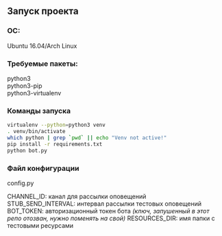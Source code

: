 ## Запуск проекта

### ОС:
Ubuntu 16.04/Arch Linux

### Требуемые пакеты:
python3  
python3-pip  
python3-virtualenv  

### Команды запуска
```bash
virtualenv --python=python3 venv  
. venv/bin/activate  
which python | grep `pwd` || echo "Venv not active!"  
pip install -r requirements.txt  
python bot.py  
```

### Файл конфигурации
config.py  

CHANNEL_ID: канал для рассылки оповещений  
STUB_SEND_INTERVAL: интервал рассылки тестовых оповещений  
BOT_TOKEN: aвторизационный токен бота *(ключ, запушенный в этот репо отозван, нужно поменять на свой)*
RESOURCES_DIR: имя папки с тестовыми ресурсами  

